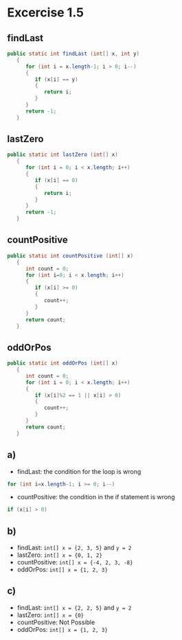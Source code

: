 # Excercise 1.5
## findLast
```Java
public static int findLast (int[] x, int y)
   {
      for (int i = x.length-1; i > 0; i--)
      {
         if (x[i] == y)
         {
            return i;
         }
      }
      return -1;
   }
```

## lastZero
```Java
public static int lastZero (int[] x)
   {
      for (int i = 0; i < x.length; i++)
      {
         if (x[i] == 0)
         {
            return i;
         }
      }
      return -1;
   }
```

## countPositive
```Java
public static int countPositive (int[] x)
   {
      int count = 0;
      for (int i=0; i < x.length; i++)
      {
         if (x[i] >= 0)
         {
            count++;
         }
      }
      return count;
   }
```

## oddOrPos
```Java
public static int oddOrPos (int[] x)
   {  
      int count = 0;
      for (int i = 0; i < x.length; i++)
      {
         if (x[i]%2 == 1 || x[i] > 0)
         {
            count++;
         }
      }
      return count;
   }
```

## a)
* findLast: the condition for the loop is wrong
```Java
for (int i=x.length-1; i >= 0; i--)
```

* countPositive: the condition in the if statement is wrong
```Java
if (x[i] > 0)
```

## b)
* findLast: `int[] x = {2, 3, 5}` and `y = 2`
* lastZero: `int[] x = {0, 1, 2}`
* countPositive: `int[] x = {-4, 2, 3, -8}`
* oddOrPos: `int[] x = {1, 2, 3}`

## c)
* findLast: `int[] x = {2, 2, 5}` and `y = 2`
* lastZero: `int[] x = {0}`
* countPositive: Not Possible
* oddOrPos: `int[] x = {1, 2, 3}`